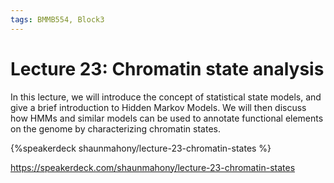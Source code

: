 ```yaml
---
tags: BMMB554, Block3
---
```


# Lecture 23: Chromatin state analysis

In this lecture, we will introduce the concept of statistical state models, and give a brief introduction to Hidden Markov Models. We will then discuss how HMMs and similar models can be used to annotate functional elements on the genome by characterizing chromatin states. 


{%speakerdeck shaunmahony/lecture-23-chromatin-states %}

https://speakerdeck.com/shaunmahony/lecture-23-chromatin-states

